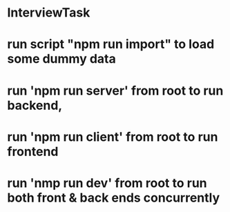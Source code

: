 # InterviewTask 
# run script "npm run import" to load some dummy data
# run 'npm run server' from root to run backend, 
# run 'npm run client' from root to run frontend
# run 'nmp run dev' from  root to run both front & back ends concurrently
